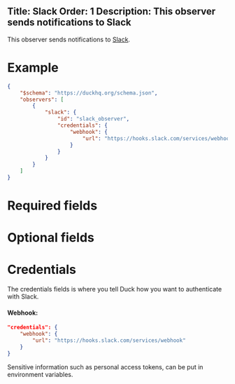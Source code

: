 Title: Slack
Order: 1
Description: This observer sends notifications to Slack
---

This observer sends notifications to [Slack](https://slack.com).

# Example

```json
{
    "$schema": "https://duckhq.org/schema.json",
    "observers": [
        {
            "slack": {
                "id": "slack_observer",
                "credentials": {
                    "webhook": {
                        "url": "https://hooks.slack.com/services/webhook"
                    }
                }
            }
        }
    ]
}
```

# Required fields

<?# JsonSchema type=SlackConfiguration required=true credentialsType=SlackCredentials /?>

# Optional fields

<?# JsonSchema type=SlackConfiguration required=false /?>

# Credentials

The credentials fields is where you tell Duck how you want to authenticate
with Slack.

#### Webhook:

```json
"credentials": {
    "webhook": {
        "url": "https://hooks.slack.com/services/webhook"
    }
}
```

<div class="alert alert-info" role="alert">
  <i class="fad fa-info-circle icon-web"></i> Sensitive information such as 
  personal access tokens, can be put in environment variables.
</div>